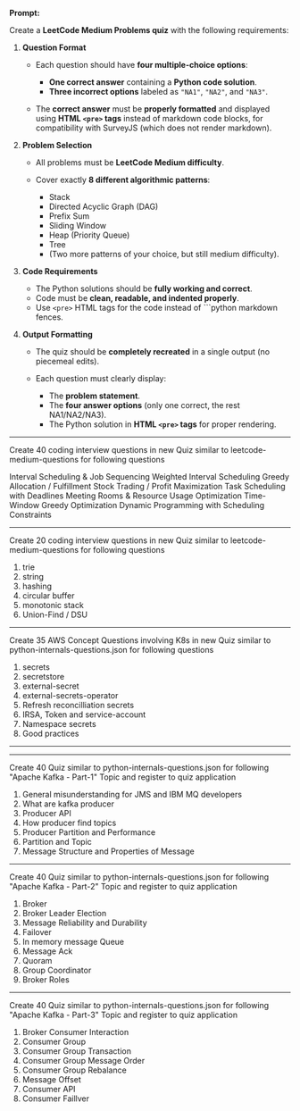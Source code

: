 **Prompt:**

Create a **LeetCode Medium Problems quiz** with the following requirements:

1. **Question Format**

   * Each question should have **four multiple-choice options**:

     * **One correct answer** containing a **Python code solution**.
     * **Three incorrect options** labeled as `"NA1"`, `"NA2"`, and `"NA3"`.
   * The **correct answer** must be **properly formatted** and displayed using **HTML `<pre>` tags** instead of markdown code blocks, for compatibility with SurveyJS (which does not render markdown).

2. **Problem Selection**

   * All problems must be **LeetCode Medium difficulty**.
   * Cover exactly **8 different algorithmic patterns**:

     * Stack
     * Directed Acyclic Graph (DAG)
     * Prefix Sum
     * Sliding Window
     * Heap (Priority Queue)
     * Tree
     * (Two more patterns of your choice, but still medium difficulty).

3. **Code Requirements**

   * The Python solutions should be **fully working and correct**.
   * Code must be **clean, readable, and indented properly**.
   * Use `<pre>` HTML tags for the code instead of \`\`\`python markdown fences.

4. **Output Formatting**

   * The quiz should be **completely recreated** in a single output (no piecemeal edits).
   * Each question must clearly display:

     * The **problem statement**.
     * The **four answer options** (only one correct, the rest NA1/NA2/NA3).
     * The Python solution in **HTML `<pre>` tags** for proper rendering.


----

Create 40 coding interview questions in new Quiz similar to leetcode-medium-questions for following questions

Interval Scheduling & Job Sequencing
Weighted Interval Scheduling
Greedy Allocation / Fulfillment
Stock Trading / Profit Maximization
Task Scheduling with Deadlines
Meeting Rooms & Resource Usage Optimization
Time-Window Greedy Optimization
Dynamic Programming with Scheduling Constraints

----

Create 20 coding interview questions in new Quiz similar to leetcode-medium-questions for following questions

1. trie
2. string
3. hashing
4. circular buffer
5. monotonic stack
6. Union-Find / DSU


----

Create 35 AWS Concept Questions involving K8s in new Quiz similar to python-internals-questions.json for following questions

1. secrets
2. secretstore
3. external-secret
4. external-secrets-operator
5. Refresh reconcilliation secrets 
6. IRSA, Token and service-account
7. Namespace secrets
9. Good practices

---

----

Create 40 Quiz similar to python-internals-questions.json for following "Apache Kafka - Part-1" Topic and register to quiz application

1. General misunderstanding for JMS and IBM MQ developers
2. What are kafka producer
3. Producer API
4. How producer find topics
5. Producer Partition and Performance
6. Partition and Topic
7. Message Structure and Properties of Message


----

Create 40 Quiz similar to python-internals-questions.json for following "Apache Kafka - Part-2" Topic and register to quiz application

1. Broker
2. Broker Leader Election
3. Message Reliability and Durability
4. Failover
5. In memory message Queue
6. Message Ack
7. Quoram
8. Group Coordinator
9. Broker Roles

----

Create 40 Quiz similar to python-internals-questions.json for following "Apache Kafka - Part-3" Topic and register to quiz application

1. Broker Consumer Interaction
2. Consumer  Group
3. Consumer  Group Transaction
4. Consumer  Group Message Order
5. Consumer  Group Rebalance
6. Message Offset
7. Consumer API
8. Consumer Faillver
